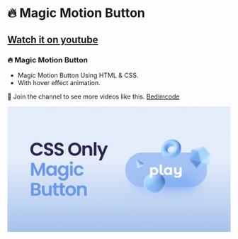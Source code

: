 # 🔥 Magic Motion Button
## [Watch it on youtube](https://youtu.be/xjCUw2EHSgQ)
### 🔥 Magic Motion Button

- Magic Motion Button Using HTML & CSS.
- With hover effect animation.

💙 Join the channel to see more videos like this. [Bedimcode](https://www.youtube.com/c/Bedimcode)

![preview img](/preview.png)
